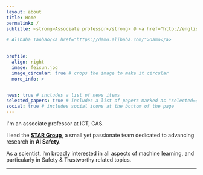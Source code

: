 ```yaml
---
layout: about
title: Home
permalink: /
subtitle: <strong>Associate professor</strong> @ <a href="http://english.ict.cas.cn/">ICT, CAS</a> &nbsp;•&nbsp; <a href="https://ict-star.github.io/">STAR Group</a> &nbsp;•&nbsp; <strong>Previously:</strong> Alibaba ⟵ ICT, CAS  ⟵  BIT

# Alibaba Taobao/<a href="https://damo.alibaba.com/">Damo</a>

 
profile:
  align: right
  image: feisun.jpg
  image_circular: true # crops the image to make it circular
  more_info: >


news: true # includes a list of news items
selected_papers: true # includes a list of papers marked as "selected={true}"
social: true # includes social icons at the bottom of the page
---
```



I'm an associate professor at ICT, CAS.

I lead the [**STAR Group**](https://ict-star.github.io/), a small yet passionate team dedicated to advancing research in **AI Safety**.

As a scientist, I’m broadly interested in all aspects of machine learning, and particularly in Safety & Trustworthy related topics.



---

<!-- Now, I'm an associate professor at ICT, CAS. Prior to joining ICT, I was an algorithm expert at Alibaba. I recieved my PhD degree from the CAS Key Lab of Network Data Science and Technology in Institute of Computing Technology, Chinese Academy of Sciences under the supervision of Prof. Jun Xu and Prof. Jiafeng Guo, and Prof. Xueqi Cheng in July 2017. -->

<!-- Our team is focused on solving challenging problems at the intersection of AI x Biotech, building a fully-integrated AI platform for drug discovery.
If this resonates with you, we are actively hiring (full-time + internships)! -->

<!-- I have authored over 60 peer-reviewed publications in top-tier conferences such as ACL, WWW, and NeurIPS, as well as prestigious journals like TOIS and CSUR. Several of my works are recognized as highly cited on Google Scholar, with **6 papers ranking in the top 20 most-cited papers in the past 5 years**. I have also contributed as SPC or PC members over top conferences such as ACL, NeurIPS, ICML, IJCAI, AAAI and the invited reviewer for prestigious journals such as TOIS, TKDE, CSUR. I received the Best Long Paper Mention in RecSys 2019, and was selected by Stanford University as one of the [World’s Top 2% Scientists](https://elsevier.digitalcommonsdata.com/datasets/btchxktzyw/7) in 2023 and 2024. My research interests include NLP and RecSys, particularly in safety issues in these fields. -->

<!-- - BIT (2005-2009, 2009-2012); ICT CAS (2012--2017)
- Three years at **Taobao**, the larget Chinese E-con recommender system (recsys).
- Two years at **Alibaba Damo**, focusing on safety issues in recsys.
- [**60+ publications**](https://scholar.google.com/citations?user=OlRxBhcAAAAJ) in top-tier conferences and journals.
- **6 papers** ranking among the top 20 most-cited papers on Google Scholar (5 years).
- **Best Long Paper Mention** at **RecSys 2019**.
- **Stanford University’s World’s Top 2% Scientists** ([2023](https://elsevier.digitalcommonsdata.com/datasets/btchxktzyw/6), [2024](https://elsevier.digitalcommonsdata.com/datasets/btchxktzyw/7)). -->


<!-- - Served as **Senior Program Committee (SPC)** or **Program Committee (PC) member** for leading conferences, including ACL, NeurIPS, ICML, IJCAI, and AAAI. -->
<!-- - Invited reviewer for prestigious journals such as **TOIS**, **TKDE**, and **CSUR**. -->


<!-- - Focused on **Natural Language Processing (NLP)** and **Recommender Systems (RecSys)**, with a particular emphasis on **safety issues** in these fields. -->

<!-- ### Research

* Knowledge mechanisms of LLM—how they learn, memorize, recall, update/edit, and forget knowledge
* Uncertainty/knowlede boundary of LLMs; Hallucination 
* LLM for recommendation simulation; recommendation safety -->

